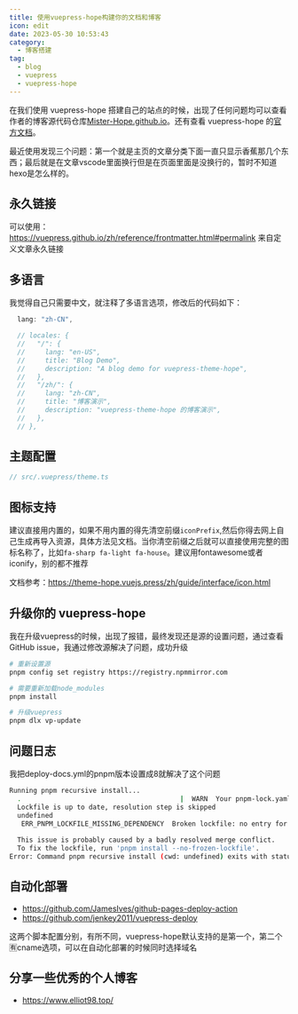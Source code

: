 ```yaml
---
title: 使用vuepress-hope构建你的文档和博客
icon: edit
date: 2023-05-30 10:53:43
category:
  - 博客搭建
tag:
  - blog
  - vuepress
  - vuepress-hope
---
```


在我们使用 vuepress-hope 搭建自己的站点的时候，出现了任何问题均可以查看作者的博客源代码仓库[Mister-Hope.github.io](https://github.com/Mister-Hope/Mister-Hope.github.io)。还有查看 vuepress-hope 的[官方文档](https://theme-hope.vuejs.press/zh/)。

最近使用发现三个问题：第一个就是主页的文章分类下面一直只显示香蕉那几个东西；最后就是在文章vscode里面换行但是在页面里面是没换行的，暂时不知道hexo是怎么样的。

## 永久链接
可以使用：https://vuepress.github.io/zh/reference/frontmatter.html#permalink 来自定义文章永久链接
## 多语言
我觉得自己只需要中文，就注释了多语言选项，修改后的代码如下：
```ts
  lang: "zh-CN",

  // locales: {
  //   "/": {
  //     lang: "en-US",
  //     title: "Blog Demo",
  //     description: "A blog demo for vuepress-theme-hope",
  //   },
  //   "/zh/": {
  //     lang: "zh-CN",
  //     title: "博客演示",
  //     description: "vuepress-theme-hope 的博客演示",
  //   },
  // },
```
## 主题配置
```ts
// src/.vuepress/theme.ts

```

## 图标支持
建议直接用内置的，如果不用内置的得先清空前缀`iconPrefix`,然后你得去网上自己生成再导入资源，具体方法见文档。当你清空前缀之后就可以直接使用完整的图标名称了，比如`fa-sharp fa-light fa-house`。建议用fontawesome或者iconify，别的都不推荐

文档参考：https://theme-hope.vuejs.press/zh/guide/interface/icon.html

## 升级你的 vuepress-hope
我在升级vuepress的时候，出现了报错，最终发现还是源的设置问题，通过查看 GitHub issue，我通过修改源解决了问题，成功升级
```bash
# 重新设置源
pnpm config set registry https://registry.npmmirror.com

# 需要重新加载node_modules
pnpm install 

# 升级vuepress
pnpm dlx vp-update  
```

## 问题日志
我把deploy-docs.yml的pnpm版本设置成8就解决了这个问题
```bash
Running pnpm recursive install...
  .                                        |  WARN  Your pnpm-lock.yaml was generated by a newer version of pnpm. It is a compatible version but it might get downgraded to version 6.0
  Lockfile is up to date, resolution step is skipped
  undefined
   ERR_PNPM_LOCKFILE_MISSING_DEPENDENCY  Broken lockfile: no entry for '/@vuepress/client/2.0.0-beta.62' in pnpm-lock.yaml
  
  This issue is probably caused by a badly resolved merge conflict.
  To fix the lockfile, run 'pnpm install --no-frozen-lockfile'.
Error: Command pnpm recursive install (cwd: undefined) exits with status 1
```

## 自动化部署
- https://github.com/JamesIves/github-pages-deploy-action
- https://github.com/jenkey2011/vuepress-deploy

这两个脚本配置分别，有所不同，vuepress-hope默认支持的是第一个，第二个🈶️cname选项，可以在自动化部署的时候同时选择域名



## 分享一些优秀的个人博客
- https://www.elliot98.top/